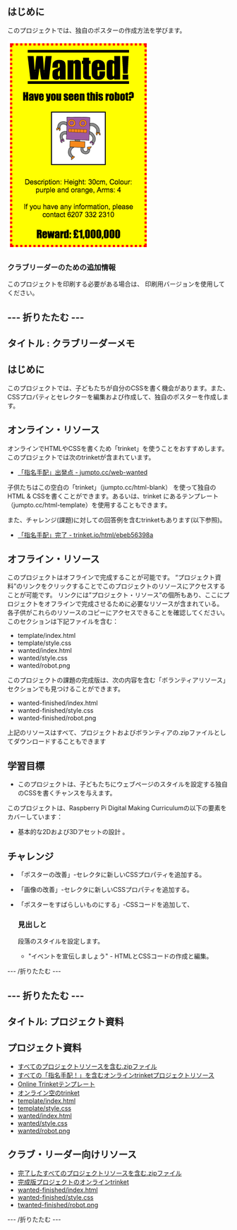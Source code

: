 ## はじめに

このプロジェクトでは、独自のポスターの作成方法を学びます。

![スクリーンショット](images/wanted-final.png)

### クラブリーダーのための追加情報

このプロジェクトを印刷する必要がある場合は、 印刷用バージョンを使用してください。

## \--- 折りたたむ \---

## タイトル : クラブリーダーメモ

## はじめに

このプロジェクトでは、子どもたちが自分のCSSを書く機会があります。また、CSSプロパティとセレクターを編集および作成して、独自のポスターを作成します。

## オンライン・リソース

オンラインでHTMLやCSSを書くため「trinket」を使うことをおすすめします。このプロジェクトでは次のtrinketが含まれています。

* [「指名手配」出発点 - jumpto.cc/web-wanted](http://jumpto.cc/web-wanted)

子供たちはこの空白の「trinket」（jumpto.cc/html-blank） を使って独自のHTML & CSSを書くことができます。あるいは、trinket にあるテンプレート（jumpto.cc/html-template）を使用することもできます。

また、チャレンジ(課題)に対しての回答例を含むtrinketもあります(以下参照)。

* [「指名手配」完了 - trinket.io/html/ebeb56398a](https://trinket.io/html/ebeb56398a)

## オフライン・リソース

このプロジェクトはオフラインで完成することが可能です。 “プロジェクト資料”のリンクをクリックすることでこのプロジェクトのリソースにアクセスすることが可能です。 リンクには”プロジェクト・リソース”の個所もあり、ここにプロジェクトをオフラインで完成させるために必要なリソースが含まれている。 各子供がこれらのリソースのコピーにアクセスできることを確認してください。 このセクションは下記ファイルを含む：

* template/index.html
* template/style.css
* wanted/index.html
* wanted/style.css
* wanted/robot.png

このプロジェクトの課題の完成版は、次の内容を含む「ボランティアリソース」セクションでも見つけることができます。

* wanted-finished/index.html
* wanted-finished/style.css
* wanted-finished/robot.png

上記のリソースはすべて、プロジェクトおよびボランティアの.zipファイルとしてダウンロードすることもできます

## 学習目標

* このプロジェクトは、子どもたちにウェブページのスタイルを設定する独自のCSSを書くチャンスを与えます。

このプロジェクトは、Raspberry Pi Digital Making Curriculumの以下の要素をカバーしています：

* 基本的な2Dおよび3Dアセットの設計 。

## チャレンジ

* 「ポスターの改善」-セレクタに新しいCSSプロパティを追加する。
* 「画像の改善」-セレクタに新しいCSSプロパティを追加する。
* 「ポスターをすばらしいものにする」-CSSコードを追加して、
    ### 見出しと
    
    段落のスタイルを設定します。</li> 
    
    * "イベントを宣伝しましょう" - HTMLとCSSコードの作成と編集。</ul> 
    
    \--- /折りたたむ \---
    
    ## \--- 折りたたむ \---
    
    ## タイトル: プロジェクト資料
    
    ## プロジェクト資料
    
    * [すべてのプロジェクトリソースを含む.zipファイル](https://rpf.io/p/en/wanted-go)
    * [すべての「指名手配！」を含むオンラインtrinketプロジェクトリソース](http://jumpto.cc/web-wanted)
    * [Online Trinketテンプレート](http://jumpto.cc/trinket-template)
    * [オンライン空のtrinket](http://jumpto.cc/trinket-blank)
    * [template/index.html](resources/template-index.html)
    * [template/style.css](resources/template-style.css)
    * [wanted/index.html](resources/wanted-index.html)
    * [wanted/style.css](resources/wanted-style.css)
    * [wanted/robot.png](resources/wanted-robot.png)
    
    ## クラブ・リーダー向けリソース
    
    * [完了したすべてのプロジェクトリソースを含む.zipファイル](https://rpf.io/p/en/wanted-go)
    * [完成版プロジェクトのオンラインtrinket](https://trinket.io/html/ebeb56398a)
    * [wanted-finished/index.html](resources/wanted-finished-index.html)
    * [wanted-finished/style.css](resources/wanted-finished-style.css)
    * [twanted-finished/robot.png](resources/twanted-finished-robot.png)
    
    \--- /折りたたむ \---